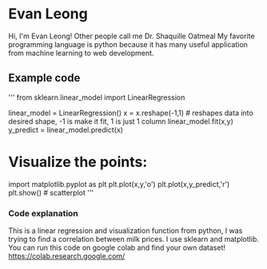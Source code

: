 # Evan Leong

Hi, I'm Evan Leong!
Other people call me Dr. Shaquille Oatmeal
My favorite programming language is python because it has many useful application from machine learning to web development. 

##  Example code
'''
from sklearn.linear_model import LinearRegression

linear_model = LinearRegression()
x = x.reshape(-1,1) # reshapes data into desired shape, -1 is make it fit, 1 is just 1 column
linear_model.fit(x,y)
y_predict = linear_model.predict(x)

# Visualize the points:
import matplotlib.pyplot as plt
plt.plot(x,y,'o')
plt.plot(x,y_predict,'r')
plt.show() # scatterplot
'''
### Code explanation
This is a linear regression and visualization function from python, I was trying to find a correlation between milk prices. I use sklearn and matplotlib. 
You can run this code on google colab and find your own dataset! https://colab.research.google.com/

